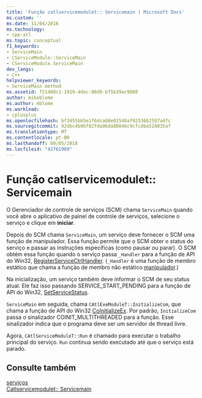 ```yaml
---
title: 'Função catlservicemodulet:: Servicemain | Microsoft Docs'
ms.custom: ''
ms.date: 11/04/2016
ms.technology:
- cpp-atl
ms.topic: conceptual
f1_keywords:
- ServiceMain
- CServiceModule::ServiceMain
- CServiceModule.ServiceMain
dev_langs:
- C++
helpviewer_keywords:
- ServiceMain method
ms.assetid: f21408c1-1919-4dec-88d8-bf5b39ac9808
author: mikeblome
ms.author: mblome
ms.workload:
- cplusplus
ms.openlocfilehash: bf3455bb5e1f6dca08e01540af92536b2597a4fc
ms.sourcegitcommit: 92dbc4b9bf82fda96da80846c9cfcdba524035af
ms.translationtype: MT
ms.contentlocale: pt-BR
ms.lasthandoff: 09/05/2018
ms.locfileid: "43761989"
---
```

# <a name="catlservicemoduletservicemain-function"></a>Função catlservicemodulet:: Servicemain

O Gerenciador de controle de serviços (SCM) chama `ServiceMain` quando você abre o aplicativo de painel de controle de serviços, selecione o serviço e clique em **iniciar**.

Depois do SCM chama `ServiceMain`, um serviço deve fornecer o SCM uma função de manipulador. Essa função permite que o SCM obter o status do serviço e passar as instruções específicas (como pausar ou parar). O SCM obtém essa função quando o serviço passa `_Handler` para a função de API do Win32, [RegisterServiceCtrlHandler](/windows/desktop/api/winsvc/nf-winsvc-registerservicectrlhandlera). (`_Handler` é uma função de membro estático que chama a função de membro não estático [manipulador](../atl/reference/catlservicemodulet-class.md#handler).)

Na inicialização, um serviço também deve informar o SCM de seu status atual. Ele faz isso passando SERVICE_START_PENDING para a função de API do Win32, [SetServiceStatus](/windows/desktop/api/winsvc/nf-winsvc-setservicestatus).

`ServiceMain` em seguida, chama `CAtlExeModuleT::InitializeCom`, que chama a função de API do Win32 [CoInitializeEx](/windows/desktop/api/combaseapi/nf-combaseapi-coinitializeex). Por padrão, `InitializeCom` passa o sinalizador COINIT_MULTITHREADED para a função. Esse sinalizador indica que o programa deve ser um servidor de thread livre.

Agora, `CAtlServiceModuleT::Run` é chamado para executar o trabalho principal do serviço. `Run` continua sendo executado até que o serviço está parado.

## <a name="see-also"></a>Consulte também

[serviços](../atl/atl-services.md)   
[Catlservicemodulet:: Servicemain](../atl/reference/catlservicemodulet-class.md#servicemain)

